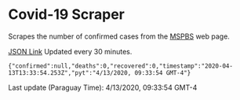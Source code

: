 # Covid-19 Scraper

Scrapes the number of confirmed cases from the [MSPBS](https://www.mspbs.gov.py/covid-19.php) web page.

[JSON Link](https://jmayalag.github.io/covid19-scrape/cases.json)
Updated every 30 minutes.
```
{"confirmed":null,"deaths":0,"recovered":0,"timestamp":"2020-04-13T13:33:54.253Z","pyt":"4/13/2020, 09:33:54 GMT-4"}
```
Last update (Paraguay Time): 4/13/2020, 09:33:54 GMT-4